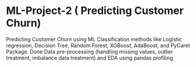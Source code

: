 # ML-Project-2 ( Predicting Customer Churn)
Predicting Customer Churn using ML Classification methods like Logistic regression, Decision Tree, Random Forest, XGBoost, AdaBoost, and PyCaret Package.
Done Data pre-processing (handling missing values, outlier treatment, imbalance data treatment)
and EDA using pandas profiling


